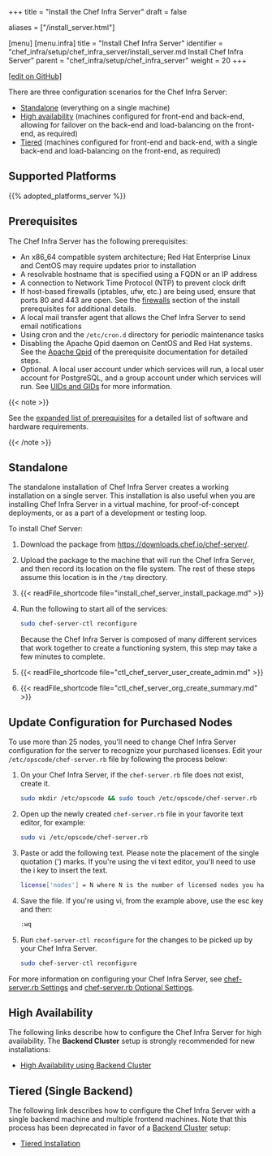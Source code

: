+++
title = "Install the Chef Infra Server"
draft = false

aliases = ["/install_server.html"]

[menu]
  [menu.infra]
    title = "Install Chef Infra Server"
    identifier = "chef_infra/setup/chef_infra_server/install_server.md Install Chef Infra Server"
    parent = "chef_infra/setup/chef_infra_server"
    weight = 20
+++

[\[edit on GitHub\]](https://github.com/chef/chef-web-docs/blob/master/content/install_server.md)

There are three configuration scenarios for the Chef Infra Server:

- [Standalone](#standalone) (everything on a single
    machine)
- [High availability](#high-availability) (machines
    configured for front-end and back-end, allowing for failover on the
    back-end and load-balancing on the front-end, as required)
- [Tiered](#tiered-single-backend) (machines
    configured for front-end and back-end, with a single back-end and
    load-balancing on the front-end, as required)

## Supported Platforms

{{% adopted_platforms_server %}}

## Prerequisites

The Chef Infra Server has the following prerequisites:

- An x86_64 compatible system architecture; Red Hat Enterprise Linux
    and CentOS may require updates prior to installation
- A resolvable hostname that is specified using a FQDN or an IP
    address
- A connection to Network Time Protocol (NTP) to prevent clock drift
- If host-based firewalls (iptables, ufw, etc.) are being used, ensure
    that ports 80 and 443 are open. See the
    [firewalls](/install_server_pre/#firewalls) section of the
    install prerequisites for additional details.
- A local mail transfer agent that allows the Chef Infra Server to
    send email notifications
- Using cron and the `/etc/cron.d` directory for periodic maintenance
    tasks
- Disabling the Apache Qpid daemon on CentOS and Red Hat systems. See
    the [Apache Qpid](/install_server_pre/#apache-qpid) of the
    prerequisite documentation for detailed steps.
- Optional. A local user account under which services will run, a
    local user account for PostgreSQL, and a group account under which
    services will run. See [UIDs and
    GIDs](/install_server_pre/#uids-and-gids) for more information.

{{< note >}}

See the [expanded list of prerequisites](/install_server_pre/) for a
detailed list of software and hardware requirements.

{{< /note >}}

## Standalone

The standalone installation of Chef Infra Server creates a working
installation on a single server. This installation is also useful when
you are installing Chef Infra Server in a virtual machine, for
proof-of-concept deployments, or as a part of a development or testing
loop.

To install Chef Server:

1. Download the package from <https://downloads.chef.io/chef-server/>.

2. Upload the package to the machine that will run the Chef Infra
    Server, and then record its location on the file system. The rest of
    these steps assume this location is in the `/tmp` directory.

3. {{< readFile_shortcode file="install_chef_server_install_package.md" >}}

4. Run the following to start all of the services:

    ``` bash
    sudo chef-server-ctl reconfigure
    ```

    Because the Chef Infra Server is composed of many different services
    that work together to create a functioning system, this step may
    take a few minutes to complete.

5. {{< readFile_shortcode file="ctl_chef_server_user_create_admin.md" >}}

6. {{< readFile_shortcode file="ctl_chef_server_org_create_summary.md" >}}

## Update Configuration for Purchased Nodes

To use more than 25 nodes, you'll need to change Chef Infra Server
configuration for the server to recognize your purchased licenses. Edit
your `/etc/opscode/chef-server.rb` file by following the process below:

1. On your Chef Infra Server, if the `chef-server.rb` file does not
    exist, create it.

    ``` bash
    sudo mkdir /etc/opscode && sudo touch /etc/opscode/chef-server.rb
    ```

2. Open up the newly created `chef-server.rb` file in your favorite
    text editor, for example:

    ``` bash
    sudo vi /etc/opscode/chef-server.rb
    ```

3. Paste or add the following text. Please note the placement of the
    single quotation (') marks. If you're using the vi text editor,
    you'll need to use the <span class="title-ref">i</span> key to
    insert the text.

    ``` bash
    license['nodes'] = N where N is the number of licensed nodes you have purchased
    ```

4. Save the file. If you're using vi, from the example above, use the
    <span class="title-ref">esc</span> key and then:

    ``` bash
    :wq
    ```

5. Run `chef-server-ctl reconfigure` for the changes to be picked up by
    your Chef Infra Server.

    ``` bash
    sudo chef-server-ctl reconfigure
    ```

For more information on configuring your Chef Infra Server, see
[chef-server.rb Settings](/config_rb_server/) and [chef-server.rb
Optional Settings](/config_rb_server_optional_settings/).

## High Availability

The following links describe how to configure the Chef Infra Server for
high availability. The **Backend Cluster** setup is strongly recommended
for new installations:

- [High Availability using Backend Cluster](/install_server_ha/)

## Tiered (Single Backend)

The following link describes how to configure the Chef Infra Server with
a single backend machine and multiple frontend machines. Note that this
process has been deprecated in favor of a [Backend
Cluster](/install_server_ha/) setup:

- [Tiered Installation](/install_server_tiered/)
